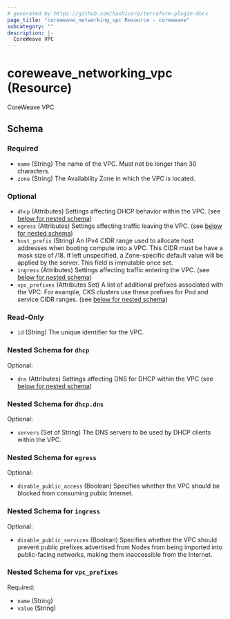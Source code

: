 ```yaml
---
# generated by https://github.com/hashicorp/terraform-plugin-docs
page_title: "coreweave_networking_vpc Resource - coreweave"
subcategory: ""
description: |-
  CoreWeave VPC
---
```


# coreweave_networking_vpc (Resource)

CoreWeave VPC

<!-- schema generated by tfplugindocs -->

## Schema

### Required

- `name` (String) The name of the VPC. Must not be longer than 30 characters.
- `zone` (String) The Availability Zone in which the VPC is located.

### Optional

- `dhcp` (Attributes) Settings affecting DHCP behavior within the VPC. (see [below for nested schema](#nestedatt--dhcp))
- `egress` (Attributes) Settings affecting traffic leaving the VPC. (see [below for nested schema](#nestedatt--egress))
- `host_prefix` (String) An IPv4 CIDR range used to allocate host addresses when booting compute into a VPC.
  This CIDR must be have a mask size of /18. If left unspecified, a Zone-specific default value will be applied by the server.
  This field is immutable once set.
- `ingress` (Attributes) Settings affecting traffic entering the VPC. (see [below for nested schema](#nestedatt--ingress))
- `vpc_prefixes` (Attributes Set) A list of additional prefixes associated with the VPC. For example, CKS clusters use these prefixes for Pod and service CIDR ranges. (see [below for nested schema](#nestedatt--vpc_prefixes))

### Read-Only

- `id` (String) The unique identifier for the VPC.

<a id="nestedatt--dhcp"></a>

### Nested Schema for `dhcp`

Optional:

- `dns` (Attributes) Settings affecting DNS for DHCP within the VPC (see [below for nested schema](#nestedatt--dhcp--dns))

<a id="nestedatt--dhcp--dns"></a>

### Nested Schema for `dhcp.dns`

Optional:

- `servers` (Set of String) The DNS servers to be used by DHCP clients within the VPC.

<a id="nestedatt--egress"></a>

### Nested Schema for `egress`

Optional:

- `disable_public_access` (Boolean) Specifies whether the VPC should be blocked from consuming public Internet.

<a id="nestedatt--ingress"></a>

### Nested Schema for `ingress`

Optional:

- `disable_public_services` (Boolean) Specifies whether the VPC should prevent public prefixes advertised from Nodes from being imported into public-facing networks, making them inaccessible from the Internet.

<a id="nestedatt--vpc_prefixes"></a>

### Nested Schema for `vpc_prefixes`

Required:

- `name` (String)
- `value` (String)
